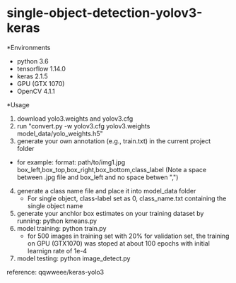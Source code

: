 # single-object-detection-yolov3-keras

*Environments

 * python 3.6
 * tensorflow 1.14.0
 * keras 2.1.5
 * GPU (GTX 1070)
 * OpenCV 4.1.1
 
*Usage
 1. download yolo3.weights and yolov3.cfg 
 2. run "convert.py  -w yolov3.cfg yolov3.weights model_data/yolo_weights.h5"
 3. generate your own annotation (e.g., train.txt) in the current project folder
   * for example:
    format: path/to/img1.jpg box_left,box_top,box_right,box_bottom,class_label (Note a space between .jpg file and box_left and no space betwen ",")
 4. generate a class name file and place it into model_data folder
    * For single object, class-label set as 0, class_name.txt containing the single object name
 5. generate your anchlor box estimates on your training dataset by running: python kmeans.py
 6. model training:  python train.py 
    * for 500 images in training set with 20% for validation set, the training on GPU (GTX1070) was stoped at about 100 epochs with initial learnign rate of 1e-4
 7. model testing:  python image_detect.py
 
 
  reference: qqwweee/keras-yolo3
 
